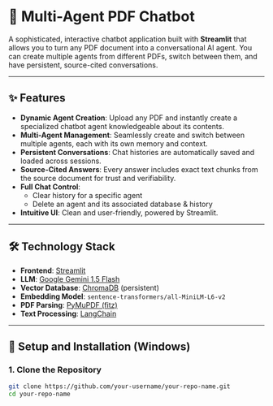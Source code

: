 # 🤖 Multi-Agent PDF Chatbot

A sophisticated, interactive chatbot application built with **Streamlit** that allows you to turn any PDF document into a conversational AI agent. You can create multiple agents from different PDFs, switch between them, and have persistent, source-cited conversations.

---

## ✨ Features

- **Dynamic Agent Creation**: Upload any PDF and instantly create a specialized chatbot agent knowledgeable about its contents.  
- **Multi-Agent Management**: Seamlessly create and switch between multiple agents, each with its own memory and context.  
- **Persistent Conversations**: Chat histories are automatically saved and loaded across sessions.  
- **Source-Cited Answers**: Every answer includes exact text chunks from the source document for trust and verifiability.  
- **Full Chat Control**:  
  - Clear history for a specific agent  
  - Delete an agent and its associated database & history  
- **Intuitive UI**: Clean and user-friendly, powered by Streamlit.  

---

## 🛠️ Technology Stack

- **Frontend**: [Streamlit](https://streamlit.io/)  
- **LLM**: [Google Gemini 1.5 Flash](https://deepmind.google/technologies/gemini/)  
- **Vector Database**: [ChromaDB](https://www.trychroma.com/) (persistent)  
- **Embedding Model**: `sentence-transformers/all-MiniLM-L6-v2`  
- **PDF Parsing**: [PyMuPDF (fitz)](https://pymupdf.readthedocs.io/en/latest/)  
- **Text Processing**: [LangChain](https://www.langchain.com/)  

---

## 🚀 Setup and Installation (Windows)

### 1. Clone the Repository
```bash
git clone https://github.com/your-username/your-repo-name.git
cd your-repo-name
